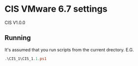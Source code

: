 # CIS VMware 6.7 settings
CIS V1.0.0

## Running
It's assumed that you run scripts from the current drectory. E.G.
```powershell
.\CIS_1\CIS_1.1.ps1
```
